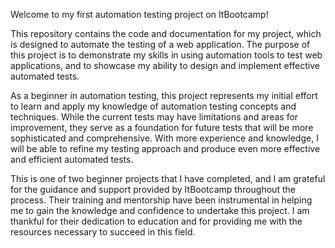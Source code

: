Welcome to my first automation testing project on ItBootcamp!

This repository contains the code and documentation for my project, which is designed to automate
the testing of a web application. The purpose of this project is to demonstrate my skills in using 
automation tools to test web applications, and to showcase my ability to design and implement effective 
automated tests.

As a beginner in automation testing, this project represents my initial effort to learn and apply
my knowledge of automation testing concepts and techniques. While the current tests may have limitations
and areas for improvement, they serve as a foundation for future tests that will be more sophisticated
and comprehensive. With more experience and knowledge, I will be able to refine my testing approach and 
produce even more effective and efficient automated tests.

This is one of two beginner projects that I have completed, and I am grateful for the guidance and
support provided by ItBootcamp throughout the process. Their training and mentorship have been instrumental
in helping me to gain the knowledge and confidence to undertake this project. I am thankful for their 
dedication to education and for providing me with the resources necessary to succeed in this field.